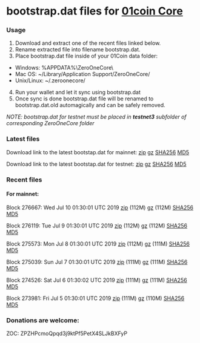 # bootstrap.dat files for [01coin Core](https://01coin.io)

### Usage

1. Download and extract one of the recent files linked below.
2. Rename extracted file into filename bootstrap.dat.
3. Place bootstrap.dat file inside of your 01Coin data folder:
 - Windows: %APPDATA%\ZeroOneCore\
 - Mac OS: ~/Library/Application Support/ZeroOneCore/
 - Unix/Linux: ~/.zeroonecore/
4. Run your wallet and let it sync using bootstrap.dat
5. Once sync is done bootstrap.dat file will be renamed to bootstrap.dat.old automagically and can be safely removed.

_NOTE: bootstrap.dat for testnet must be placed in **testnet3** subfolder of corresponding ZeroOneCore folder_

### Latest files
Download link to the latest bootstap.dat for mainnet: [zip](https://files.01coin.io/mainnet/bootstrap.dat.zip) [gz](https://files.01coin.io/mainnet/bootstrap.dat.tar.gz) [SHA256](https://files.01coin.io/mainnet/sha256.txt) [MD5](https://files.01coin.io/mainnet/md5.txt)

Download link to the latest bootstap.dat for testnet: [zip](https://files.01coin.io/testnet/bootstrap.dat.zip) [gz](https://files.01coin.io/testnet/bootstrap.dat.tar.gz) [SHA256](https://files.01coin.io/testnet/sha256.txt) [MD5](https://files.01coin.io/testnet/md5.txt)

### Recent files

#### For mainnet:

Block 276667: Wed Jul 10 01:30:01 UTC 2019 [zip](https://files.01coin.io/mainnet/2019-07-10/bootstrap.dat.zip) (112M) [gz](https://files.01coin.io/mainnet/2019-07-10/bootstrap.dat.tar.gz) (112M) [SHA256](https://files.01coin.io/mainnet/2019-07-10/sha256.txt) [MD5](https://files.01coin.io/mainnet/2019-07-10/md5.txt)

Block 276119: Tue Jul  9 01:30:01 UTC 2019 [zip](https://files.01coin.io/mainnet/2019-07-09/bootstrap.dat.zip) (112M) [gz](https://files.01coin.io/mainnet/2019-07-09/bootstrap.dat.tar.gz) (112M) [SHA256](https://files.01coin.io/mainnet/2019-07-09/sha256.txt) [MD5](https://files.01coin.io/mainnet/2019-07-09/md5.txt)

Block 275573: Mon Jul  8 01:30:01 UTC 2019 [zip](https://files.01coin.io/mainnet/2019-07-08/bootstrap.dat.zip) (112M) [gz](https://files.01coin.io/mainnet/2019-07-08/bootstrap.dat.tar.gz) (111M) [SHA256](https://files.01coin.io/mainnet/2019-07-08/sha256.txt) [MD5](https://files.01coin.io/mainnet/2019-07-08/md5.txt)

Block 275039: Sun Jul  7 01:30:01 UTC 2019 [zip](https://files.01coin.io/mainnet/2019-07-07/bootstrap.dat.zip) (111M) [gz](https://files.01coin.io/mainnet/2019-07-07/bootstrap.dat.tar.gz) (111M) [SHA256](https://files.01coin.io/mainnet/2019-07-07/sha256.txt) [MD5](https://files.01coin.io/mainnet/2019-07-07/md5.txt)

Block 274526: Sat Jul  6 01:30:02 UTC 2019 [zip](https://files.01coin.io/mainnet/2019-07-06/bootstrap.dat.zip) (111M) [gz](https://files.01coin.io/mainnet/2019-07-06/bootstrap.dat.tar.gz) (111M) [SHA256](https://files.01coin.io/mainnet/2019-07-06/sha256.txt) [MD5](https://files.01coin.io/mainnet/2019-07-06/md5.txt)

Block 273981: Fri Jul  5 01:30:01 UTC 2019 [zip](https://files.01coin.io/mainnet/2019-07-05/bootstrap.dat.zip) (111M) [gz](https://files.01coin.io/mainnet/2019-07-05/bootstrap.dat.tar.gz) (110M) [SHA256](https://files.01coin.io/mainnet/2019-07-05/sha256.txt) [MD5](https://files.01coin.io/mainnet/2019-07-05/md5.txt)


### Donations are welcome:

ZOC: ZPZHPcmoQpqd3j9ktPf5PetX4SLJkBXFyP
